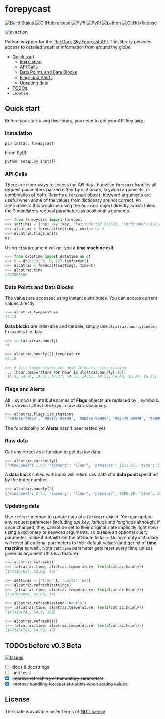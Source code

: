# forepycast
[![Build Status](https://travis-ci.org/lukaskubis/forepycast.svg?branch=master)](https://travis-ci.org/lukaskubis/forepycast) [![GitHub release](https://img.shields.io/github/release/lukaskubis/forepycast.svg)](https://github.com/lukaskubis/forepycast/releases) [![PyPI](https://img.shields.io/pypi/v/forepycast.svg)](https://pypi.python.org/pypi/forepycast) [![PyPI](https://img.shields.io/pypi/status/forepycast.svg)](https://pypi.python.org/pypi/forepycast) [![python](https://img.shields.io/pypi/pyversions/forepycast.svg)](https://pypi.python.org/pypi/forepycast) [![GitHub license](https://img.shields.io/badge/license-MIT-lightgray.svg)](https://raw.githubusercontent.com/lukaskubis/forepycastio/master/LICENSE)

![In action](http://i.imgur.com/XfJ82jV.gif)

Python wrapper for the [The Dark Sky Forecast API](https://developer.forecast.io/docs/v2). This library provides access to detailed weather information from around the globe.

* [Quick start](#quick-start)
  * [Installation](#installation)
  * [API Calls](#api-calls)
  * [Data Points and Data Blocks](#data-points-and-data-blocks)
  * [Flags and Alerts](#flags-and-alerts)
  * [Updating data](#updating-data)
* [TODOs](#todos-before-v03-beta)
* [License](#license)

## Quick start
Before you start using this library, you need to get your API key [here](https://developer.forecast.io).

### Installation

    pip install forepycast

From [PyPI](https://pypi.python.org/pypi/forepycast/)

    python setup.py install


### API Calls
There are more ways to access the API data. Function `forecast` handles all request parameters passed either by dictionary, keyword arguments, or combination of both. Returns a `Forecast` object. Keyword arguments are useful when some of the values from dictionary are not correct. An alternative to this would be using the `Forecast` object directly, which takes the 3 mandatory request parameters as positional arguments.

```python
>>> from forepycast import forecast
>>> settings = {'api_key':key, 'latitude':37.826833, 'longitude':-122.423186, 'units':'si'}
>>> alcatraz = forecast(settings, units='us')
>>> alcatraz.flags.units
us
```

Using `time` argument will get you a **time machine call**.

```python
>>> from datetime import datetime as dt
>>> t = dt(2013, 5, 6, 12).isoformat()
>>> alcatraz = forecast(settings, time=t)
>>> alcatraz.time
1367866800
```

### Data Points and Data Blocks
The values are accessed using instance attributes. You can access current values directly.

```python
>>> alcatraz.temperature
17.14
```

**Data blocks** are indexable and iterable, simply use `alcatraz.hourly[index]` to access the data.

```python
>>> len(alcatraz.hourly)
24

>>> alcatraz.hourly[1].temperature
14.16

>>> # list temperatures for next 10 hours using slicing
... [hour.temperature for hour in alcatraz.hourly[:10]]
[14.6, 14.16, 14.57, 14.37, 14.37, 14.37, 14.57, 14.48, 15.39, 16.35]
```

### Flags and Alerts
All `-` symbols in attribute names of **Flags** objects are replaced by `_` symbols. This doesn't affect the keys in raw data dictionary.

```python
>>> alcatraz.flags.isd_stations
['994016-99999', '998197-99999', '998476-99999', '998479-99999', '999999-23272']
```

The functionality of **Alerts** hasn't been tested yet

### Raw data
Call any object as a function to get its raw data:

```python
>>> alcatraz.currently()
{'windSpeed': 1.63, 'summary': 'Clear', 'pressure': 1011.72, 'time': 1367866800, 'apparentTemperature': 17.14, 'temperature': 17.14, 'precipType': 'rain', 'windBearing': 197, 'icon': 'clear-day'}
```

A **data block** called with index will return raw data of a **data point** specified by the index number.

```python
>>> alcatraz.hourly(2)
{'windSpeed': 2.53, 'summary': 'Clear', 'pressure': 1009.99, 'time': 1367830800, 'apparentTemperature': 14.57, 'temperature': 14.57, 'precipType': 'rain', 'windBearing': 17, 'icon': 'clear-night'}
```
### Updating data
Use `refresh` method to update data of a `Forecast` object. You can update any request parameter (including *api_key*, *latitude* and *longitude* although, if once changed, they cannot be set to their original state implicitly right now) using a dictionary or keyword arguments. To disable an optional query parameter (make it default) set the attribute to `None`. Using empty dictionary will reset all optional parameters to their default values (and get rid of **time machine** as well). Note that `time` parameter gets reset every time, unless given as argument (this is a feature).

```python
>>> alcatraz.refresh()
>>> (alcatraz.time, alcatraz.temperature, len(alcatraz.hourly))
(1473164637, 12.62, 49)

>>> settings = {'time':t, 'units':'us'}
>>> alcatraz.refresh(settings)
>>> (alcatraz.time, alcatraz.temperature, len(alcatraz.hourly))
(1367866800, 62.86, 24)

>>> alcatraz.refresh(extend='hourly')
>>> (alcatraz.time, alcatraz.temperature, len(alcatraz.hourly))
(1473164741, 54.7, 169)

>>> alcatraz.refresh({})
>>> (alcatraz.time, alcatraz.temperature, len(alcatraz.hourly))
(1473164785, 54.69, 49)
```
## TODOs before v0.3 Beta
[![Issues](https://img.shields.io/github/issues/lukaskubis/forepycast.svg)](https://github.com/lukaskubis/forepycast/issues)
- [ ] docs & docstrings
- [ ] unit tests
- [x] ~~improve refreshing of mandatory parameters~~
- [x] ~~improve handling forecast attributes when setting values~~

## License
The code is available under terms of [MIT License](https://raw.githubusercontent.com/lukaskubis/forepycastio/master/LICENSE)
